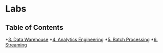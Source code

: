 # Labs

## Table of Contents

*[3. Data Warehouse](data_warehouse_lab)
*[4. Analytics Engineering](analytics_engineering_lab)
*[5. Batch Processing](batch_processing_lab)
*[6. Streaming](stream_processing_lab)